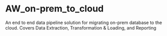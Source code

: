 # AW_on-prem_to_cloud
An end to end data pipeline solution for migrating on-prem database to the cloud. Covers Data Extraction, Transformation &amp; Loading, and Reporting
